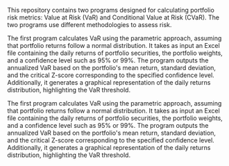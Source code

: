 This repository contains two programs designed for calculating portfolio risk metrics: Value at Risk (VaR) and Conditional Value at Risk (CVaR). The two programs use different methodologies to assess risk.

The first program calculates VaR using the parametric approach, assuming that portfolio returns follow a normal distribution. It takes as input an Excel file containing the daily returns of portfolio securities, the portfolio weights, and a confidence level such as 95% or 99%. The program outputs the annualized VaR based on the portfolio's mean return, standard deviation, and the critical Z-score corresponding to the specified confidence level. Additionally, it generates a graphical representation of the daily returns distribution, highlighting the VaR threshold.

The first program calculates VaR using the parametric approach, assuming that portfolio returns follow a normal distribution. It takes as input an Excel file containing the daily returns of portfolio securities, the portfolio weights, and a confidence level such as 95% or 99%. The program outputs the annualized VaR based on the portfolio's mean return, standard deviation, and the critical Z-score corresponding to the specified confidence level. Additionally, it generates a graphical representation of the daily returns distribution, highlighting the VaR threshold.
